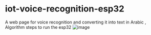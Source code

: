 # iot-voice-recognition-esp32
A web page for voice recognition and converting it into text in Arabic , Algorithm steps to run the esp32
![image](https://user-images.githubusercontent.com/95648490/177235272-90770f8b-d83d-4d6f-8bf9-3284241d8bb6.png)
